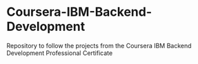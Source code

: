 # Coursera-IBM-Backend-Development
Repository to follow the projects from the Coursera IBM Backend Development Professional Certificate

